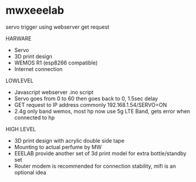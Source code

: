 # mwxeeelab
servo trigger using webserver get request

HARWARE
- Servo 
- 3D print design 
- WEMOS R1 (esp8266 compatible)
- Internet connection

LOWLEVEL 
- Javascript webserver .ino script
- Servo goes from 0 to 60 then goes back to 0, 1.5sec delay
- GET request to IP address commonly 192.168.1.54/SERVO=ON
- 2.4g only band wemos, most hp now use 5g LTE Band, gets error when connected to hp

HIGH LEVEL
- 3D print design with acrylic double side tape
- Mounting to actual perfume by MW
- EEELAB provide another set of 3d print model for extra bottle/standby set
- Router modem is recommended for connection stability, mifi is an optional idea
